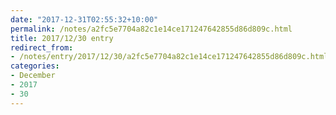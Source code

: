 ```yaml
---
date: "2017-12-31T02:55:32+10:00"
permalink: /notes/a2fc5e7704a82c1e14ce171247642855d86d809c.html
title: 2017/12/30 entry
redirect_from:
- /notes/entry/2017/12/30/a2fc5e7704a82c1e14ce171247642855d86d809c.html
categories:
- December
- 2017
- 30
---
```

